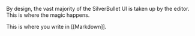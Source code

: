 By design, the vast majority of the SilverBullet UI is taken up by the editor. This is where the magic happens.

This is where you write in [[Markdown]].